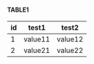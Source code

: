 #### TABLE1
| id  | test1  |test2|
|-----|--------|-----|
| 1   |value11 |value12|
| 2   |value21 |value22 |